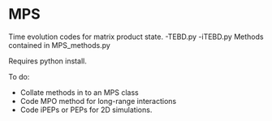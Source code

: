 # MPS

Time evolution codes for matrix product state.
-TEBD.py
-iTEBD.py
Methods contained in 
MPS_methods.py

Requires python install.

To do:
- Collate methods in to an MPS class
- Code MPO method for long-range interactions
- Code iPEPs or PEPs for 2D simulations.


